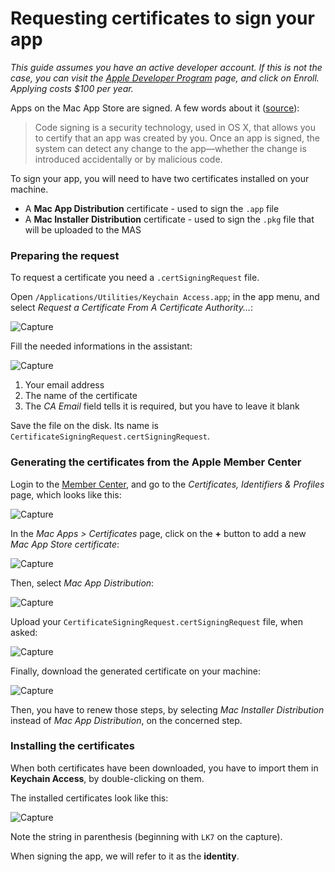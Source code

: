 # Requesting certificates to sign your app

*This guide assumes you have an active developer account. If this is not the case, you can visit the [Apple Developer Program](https://developer.apple.com/programs/) page, and click on Enroll. Applying costs $100 per year.*

Apps on the Mac App Store are signed. A few words about it ([source](https://developer.apple.com/library/mac/documentation/Security/Conceptual/CodeSigningGuide/Introduction/Introduction.html)):

> Code signing is a security technology, used in OS X, that allows you to certify that an app was created by you.
> Once an app is signed, the system can detect any change to the app—whether the change is introduced accidentally or by malicious code.

To sign your app, you will need to have two certificates installed on your machine.

* A **Mac App Distribution** certificate - used to sign the `.app` file
* A **Mac Installer Distribution** certificate - used to sign the `.pkg` file that will be uploaded to the MAS

### Preparing the request

To request a certificate you need a `.certSigningRequest` file.

Open `/Applications/Utilities/Keychain Access.app`; in the app menu, and select *Request a Certificate From A Certificate Authority...*:

![Capture](screenshots/keychain_request_menu.jpg)

Fill the needed informations in the assistant:

![Capture](screenshots/keychain_request_assistant.jpg)

1. Your email address
2. The name of the certificate
3. The *CA Email* field tells it is required, but you have to leave it blank

Save the file on the disk. Its name is `CertificateSigningRequest.certSigningRequest`.

### Generating the certificates from the Apple Member Center

Login to the [Member Center](https://developer.apple.com/membercenter), and go to the *Certificates, Identifiers & Profiles* page, which looks like this:

![Capture](screenshots/certificates_splashscreen.jpg)

In the *Mac Apps > Certificates* page, click on the **+** button to add a new *Mac App Store certificate*:

![Capture](screenshots/certificate_type.jpg)

Then, select *Mac App Distribution*:

![Capture](screenshots/certificate_generate.jpg)

Upload your `CertificateSigningRequest.certSigningRequest` file, when asked:

![Capture](screenshots/import_csr.jpg)

Finally, download the generated certificate on your machine:

![Capture](screenshots/certificate_ready.jpg)

Then, you have to renew those steps, by selecting *Mac Installer Distribution* instead of *Mac App Distribution*, on the concerned step.

### Installing the certificates

When both certificates have been downloaded, you have to import them in **Keychain Access**, by double-clicking on them.

The installed certificates look like this:

![Capture](screenshots/installed_certificates.jpg)

Note the string in parenthesis (beginning with `LK7` on the capture).

When signing the app, we will refer to it as the **identity**.
